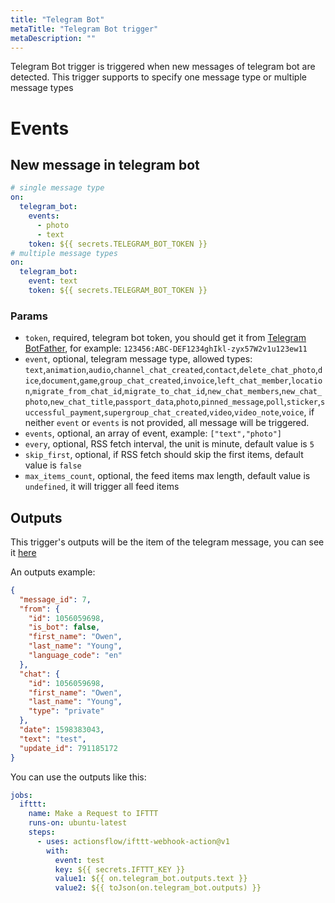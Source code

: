 ```yaml
---
title: "Telegram Bot"
metaTitle: "Telegram Bot trigger"
metaDescription: ""
---
```


Telegram Bot trigger is triggered when new messages of telegram bot are detected. This trigger supports to specify one message type or multiple message types

# Events

## New message in telegram bot

```yaml
# single message type
on:
  telegram_bot:
    events:
      - photo
      - text
    token: ${{ secrets.TELEGRAM_BOT_TOKEN }}
# multiple message types
on:
  telegram_bot:
    event: text
    token: ${{ secrets.TELEGRAM_BOT_TOKEN }}
```

### Params

- `token`, required, telegram bot token, you should get it from [Telegram BotFather](https://telegram.me/BotFather), for example: `123456:ABC-DEF1234ghIkl-zyx57W2v1u123ew11`
- `event`, optional, telegram message type, allowed types: `text`,`animation`,`audio`,`channel_chat_created`,`contact`,`delete_chat_photo`,`dice`,`document`,`game`,`group_chat_created`,`invoice`,`left_chat_member`,`location`,`migrate_from_chat_id`,`migrate_to_chat_id`,`new_chat_members`,`new_chat_photo`,`new_chat_title`,`passport_data`,`photo`,`pinned_message`,`poll`,`sticker`,`successful_payment`,`supergroup_chat_created`,`video`,`video_note`,`voice`, if neither `event` or `events` is not provided, all message will be triggered.
- `events`, optional, an array of event, example: `["text","photo"]`
- `every`, optional, RSS fetch interval, the unit is minute, default value is `5`
- `skip_first`, optional, if RSS fetch should skip the first items, default value is `false`
- `max_items_count`, optional, the feed items max length, default value is `undefined`, it will trigger all feed items

## Outputs

This trigger's outputs will be the item of the telegram message, you can see it [here](https://core.telegram.org/bots/api#message)

An outputs example:

```json
{
  "message_id": 7,
  "from": {
    "id": 1056059698,
    "is_bot": false,
    "first_name": "Owen",
    "last_name": "Young",
    "language_code": "en"
  },
  "chat": {
    "id": 1056059698,
    "first_name": "Owen",
    "last_name": "Young",
    "type": "private"
  },
  "date": 1598383043,
  "text": "test",
  "update_id": 791185172
}
```

You can use the outputs like this:

```yaml
jobs:
  ifttt:
    name: Make a Request to IFTTT
    runs-on: ubuntu-latest
    steps:
      - uses: actionsflow/ifttt-webhook-action@v1
        with:
          event: test
          key: ${{ secrets.IFTTT_KEY }}
          value1: ${{ on.telegram_bot.outputs.text }}
          value2: ${{ toJson(on.telegram_bot.outputs) }}
```
